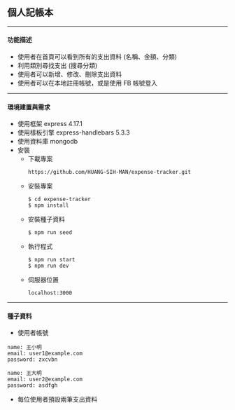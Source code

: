 ## 個人記帳本

---

#### 功能描述

- 使用者在首頁可以看到所有的支出資料 (名稱、金額、分類)
- 利用類別尋找支出 (搜尋分類)
- 使用者可以新增、修改、刪除支出資料
- 使用者可以在本地註冊帳號，或是使用 FB 帳號登入

---

#### 環境建置與需求

- 使用框架 express 4.17.1
- 使用樣板引擎 express-handlebars 5.3.3
- 使用資料庫 mongodb
- 安裝
  - 下載專案
    ```
    https://github.com/HUANG-SIH-MAN/expense-tracker.git
    ```
  - 安裝專案
    ```
    $ cd expense-tracker
    $ npm install
    ```
  - 安裝種子資料
    ```
    $ npm run seed
    ```
  - 執行程式
    ```
    $ npm run start
    $ npm run dev
    ```
  - 伺服器位置
    ```
    localhost:3000
    ```

---

#### 種子資料

- 使用者帳號

```
name: 王小明
email: user1@example.com
password: zxcvbn
```

```
name: 王大明
email: user2@example.com
password: asdfgh
```

- 每位使用者預設兩筆支出資料
